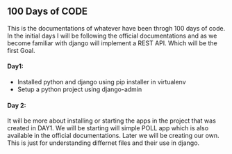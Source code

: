## 100 Days of CODE 

This is the documentations of whatever have been throgh 100 days of code. In the initial days I will be following the official documentations and as we become familiar with django will implement a REST API. Which will be the first Goal.

#### Day1:
* Installed python and django using pip installer in virtualenv 
* Setup a python project using django-admin

#### Day 2:
It will be more about installing or starting the apps in the project that was created in DAY1. We will be starting will simple POLL app which is also available in the official documentations. Later we will be creating our own. This is just for understanding differnet files and their use in django.


